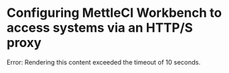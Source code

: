# Configuring MettleCI Workbench to access systems via an HTTP/S proxy

Error: Rendering this content exceeded the timeout of 10 seconds.